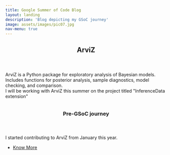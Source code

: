 ```yaml
---
title: Google Summer of Code Blog
layout: landing
description: 'Blog depicting my GSoC journey'
image: assets/images/pic07.jpg
nav-menu: true
---
```


<!-- Main -->
<div id="main">

<!-- One -->
<section id="one">
	<div class="inner">
		<header class="major">
			<h2>ArviZ</h2>
		</header>
		<p>ArviZ is a Python package for exploratory analysis of Bayesian models. Includes functions for posterior analysis, sample diagnostics, model checking, and comparison.<br> I will be working with ArviZ this summer on the project titled "InferenceData extension" </p>
	</div>
</section>

<!-- Two -->
<section id="two" class="spotlights">
	<section>
		<a href="generic.html" class="image">
			<img src="{% link assets/images/pic08.jpg %}" alt="" data-position="center center" />
		</a>
		<div class="content">
			<div class="inner">
				<header class="major">
					<h3>Pre-GSoC journey</h3>
				</header>
				<p>I started contributing to ArviZ from January this year.</p>
				<ul class="actions">
					<li><a href="gsoc/pre-GSOC.html" class="button">Know More</a></li>
				</ul>
			</div>
		</div>
	</section>
</section>


</div>
